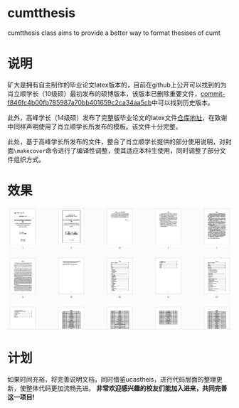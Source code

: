 # cumtthesis
cumtthesis class aims to provide a better way to format thesises of cumt


# 说明
矿大是拥有自主制作的毕业论文latex版本的，目前在github上公开可以找到的为肖立顺学长（10级硕）最初发布的硕博版本，该版本已删除重要文件，[commit-f846fc4b00fb785987a70bb401659c2ca34aa5cb](https://github.com/xiaolishun/cumtthesis/tree/f846fc4b00fb785987a70bb401659c2ca34aa5cb)中可以找到历史版本。

此外，高峰学长（14级硕）发布了完整版毕业论文的latex文件[仓库地址](https://github.com/RayYoung000/GraduationThesis)，在致谢中同样声明使用了肖立顺学长所发布的模板。该文件十分完整。

此处，基于高峰学长所发布的文件，整合了肖立顺学长提供的部分使用说明，对封面`\makecover`命令进行了编译性调整，使其适应本科生使用，同时调整了部分文件组织方式。

# 效果

![示例图片](./捕获.JPG)

# 计划

如果时间充裕，将完善说明文档，同时借鉴ucastheis，进行代码层面的整理更新，使整体代码更加流畅先进。 **非常欢迎感兴趣的校友们能加入进来，共同完善这一项目!** 


